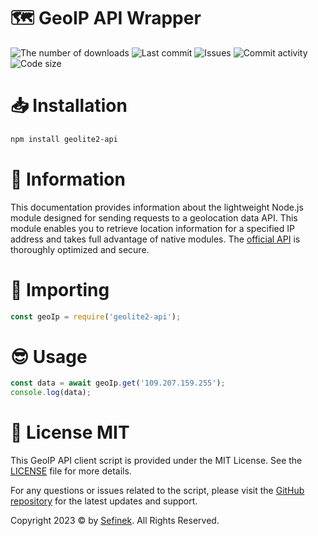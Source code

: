 # 🗺️ GeoIP API Wrapper
<a href="https://www.npmjs.com/package/geolite2-api" target="_blank" title="geolite2-api - npm" style="text-decoration:none">
    <img src="https://img.shields.io/npm/dt/geolite2-api?maxAge=3600" alt="The number of downloads">
    <img src="https://img.shields.io/github/last-commit/sefinek24/geolite2-api" alt="Last commit">
    <img src="https://img.shields.io/github/issues/sefinek24/geolite2-api" alt="Issues">
    <img src="https://img.shields.io/github/commit-activity/w/sefinek24/geolite2-api" alt="Commit activity">
    <img src="https://img.shields.io/github/languages/code-size/sefinek24/geolite2-api" alt="Code size">
</a>


# 📥 Installation
```bash
npm install geolite2-api
```


# 📝 Information
This documentation provides information about the lightweight Node.js module designed for sending requests to a geolocation data API. This module enables you to retrieve location information for a specified IP address and takes full advantage of native modules. The [official API](https://api.sefinek.net/docs/v2) is thoroughly optimized and secure.


# 🤔 Importing
```js
const geoIp = require('geolite2-api');
```


# 😎 Usage
```js
const data = await geoIp.get('109.207.159.255');
console.log(data);
```


# 🔑 License MIT
This GeoIP API client script is provided under the MIT License. See the [LICENSE](LICENSE) file for more details.

For any questions or issues related to the script, please visit the [GitHub repository](https://github.com/sefinek24/geolite2-api) for the latest updates and support.

Copyright 2023 © by [Sefinek](https://sefinek.net). All Rights Reserved.